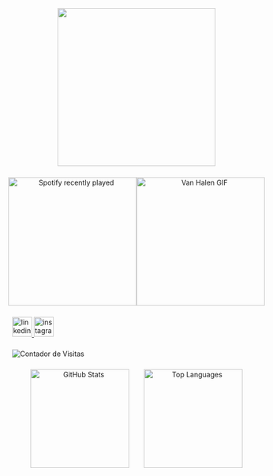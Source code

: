 <div align="center">
    <img height="320" src="https://i.imgur.com/lZ4XcJz.png"  />
</div>

###

<div align="center" style="display: flex; justify-content: center; align-items: center;">
    
  <a href="https://open.spotify.com/user/pedroka009">
    <img height="260" src="https://spotify-recently-played-readme.vercel.app/api?user=pedroka009&count=3&unique=true" alt="Spotify recently played" />
  </a>
  
  <img height="260" src="https://i.imgflip.com/8up509.gif" alt="Van Halen GIF" />
</div>


###

<div align="left" >
  <a href="https://linkedin.com/in/pedro-leal-9080122bb" target="_blank">
    <img src="https://img.shields.io/static/v1?message=LinkedIn&logo=linkedin&label=&color=4B0000&logoColor=white&labelColor=&style=for-the-badge" height="40" alt="linkedin logo"  />
  </a>
  <a href="https://instagram.com/5pedro.souza" target="_blank">
    <img src="https://img.shields.io/static/v1?message=Instagram&logo=instagram&label=&color=4B0000&logoColor=white&labelColor=&style=for-the-badge" height="40" alt="instagram logo"  />
  </a>
</div>

###

<h5 align="left"></h5>

###

<img src="https://komarev.com/ghpvc/?username=YourLatestTrick&color=4B0000" alt="Contador de Visitas" />

###

<div align="center" style="display: flex; justify-content: center; gap: 30px;">

  <img height="200" src="https://github-readme-stats.vercel.app/api?username=seu-usuario-github&count_private=true&show_icons=true&hide_title=true&hide_border=true&theme=radical&bg_color=4B0000&card_width=400" alt="GitHub Stats" />

  <img height="200" src="https://github-readme-stats.vercel.app/api/top-langs/?username=seu-usuario-github&langs_count=7&layout=compact&theme=radical&bg_color=4B0000&card_width=400" alt="Top Languages" />

</div>


